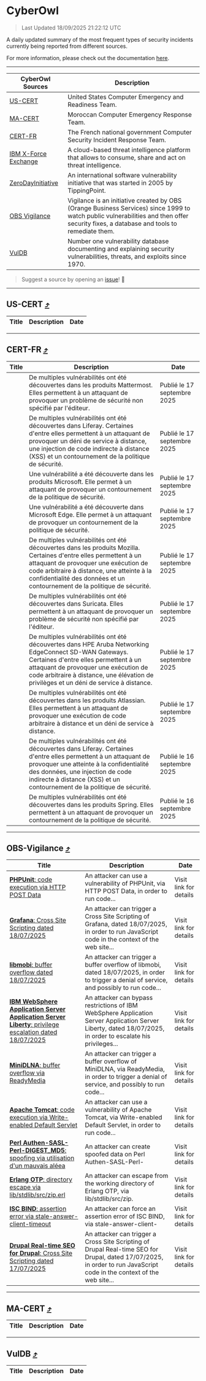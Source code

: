 
 <div id='top'></div>

# CyberOwl

 > Last Updated 18/09/2025 21:22:12 UTC
 
 A daily updated summary of the most frequent types of security incidents currently being reported from different sources.
 
 For more information, please check out the documentation [here](./docs/README.md).
 
 ---
 |CyberOwl Sources|Description|
 |---|---|
 |[US-CERT](#us-cert-arrow_heading_up)|United States Computer Emergency and Readiness Team.|
 |[MA-CERT](#ma-cert-arrow_heading_up)|Moroccan Computer Emergency Response Team.|
 |[CERT-FR](#cert-fr-arrow_heading_up)|The French national government Computer Security Incident Response Team.|
 |[IBM X-Force Exchange](#ibmcloud-arrow_heading_up)|A cloud-based threat intelligence platform that allows to consume, share and act on threat intelligence.|
 |[ZeroDayInitiative](#zerodayinitiative-arrow_heading_up)|An international software vulnerability initiative that was started in 2005 by TippingPoint.|
 |[OBS Vigilance](#obs-vigilance-arrow_heading_up)|Vigilance is an initiative created by OBS (Orange Business Services) since 1999 to watch public vulnerabilities and then offer security fixes, a database and tools to remediate them.|
 |[VulDB](#vuldb-arrow_heading_up)|Number one vulnerability database documenting and explaining security vulnerabilities, threats, and exploits since 1970.|
 
 > Suggest a source by opening an [issue](https://github.com/karimhabush/cyberowl/issues)! :raised_hands:
 ---

## US-CERT [:arrow_heading_up:](#cyberowl)

 |Title|Description|Date|
 |---|---|---|
 
 ---

## CERT-FR [:arrow_heading_up:](#cyberowl)

 |Title|Description|Date|
 |---|---|---|
 |[](https://www.cert.ssi.gouv.fr/avis/CERTFR-2025-AVI-0801/)|De multiples vulnérabilités ont été découvertes dans les produits Mattermost. Elles permettent à un attaquant de provoquer un problème de sécurité non spécifié par l'éditeur.|Publié le 17 septembre 2025|
 |[](https://www.cert.ssi.gouv.fr/avis/CERTFR-2025-AVI-0800/)|De multiples vulnérabilités ont été découvertes dans Liferay. Certaines d'entre elles permettent à un attaquant de provoquer un déni de service à distance, une injection de code indirecte à distance (XSS) et un contournement de la politique de sécurité.|Publié le 17 septembre 2025|
 |[](https://www.cert.ssi.gouv.fr/avis/CERTFR-2025-AVI-0799/)|Une vulnérabilité a été découverte dans les produits Microsoft. Elle permet à un attaquant de provoquer un contournement de la politique de sécurité.|Publié le 17 septembre 2025|
 |[](https://www.cert.ssi.gouv.fr/avis/CERTFR-2025-AVI-0798/)|Une vulnérabilité a été découverte dans Microsoft Edge. Elle permet à un attaquant de provoquer un contournement de la politique de sécurité.|Publié le 17 septembre 2025|
 |[](https://www.cert.ssi.gouv.fr/avis/CERTFR-2025-AVI-0797/)|De multiples vulnérabilités ont été découvertes dans les produits Mozilla. Certaines d'entre elles permettent à un attaquant de provoquer une exécution de code arbitraire à distance, une atteinte à la confidentialité des données et un contournement de la politique de sécurité.|Publié le 17 septembre 2025|
 |[](https://www.cert.ssi.gouv.fr/avis/CERTFR-2025-AVI-0796/)|De multiples vulnérabilités ont été découvertes dans Suricata. Elles permettent à un attaquant de provoquer un problème de sécurité non spécifié par l'éditeur.|Publié le 17 septembre 2025|
 |[](https://www.cert.ssi.gouv.fr/avis/CERTFR-2025-AVI-0795/)|De multiples vulnérabilités ont été découvertes dans HPE Aruba Networking EdgeConnect SD-WAN Gateways. Certaines d'entre elles permettent à un attaquant de provoquer une exécution de code arbitraire à distance, une élévation de privilèges et un déni de service à distance.|Publié le 17 septembre 2025|
 |[](https://www.cert.ssi.gouv.fr/avis/CERTFR-2025-AVI-0794/)|De multiples vulnérabilités ont été découvertes dans les produits Atlassian. Elles permettent à un attaquant de provoquer une exécution de code arbitraire à distance et un déni de service à distance.|Publié le 17 septembre 2025|
 |[](https://www.cert.ssi.gouv.fr/avis/CERTFR-2025-AVI-0793/)|De multiples vulnérabilités ont été découvertes dans Liferay. Certaines d'entre elles permettent à un attaquant de provoquer une atteinte à la confidentialité des données, une injection de code indirecte à distance (XSS) et un contournement de la politique de sécurité.|Publié le 16 septembre 2025|
 |[](https://www.cert.ssi.gouv.fr/avis/CERTFR-2025-AVI-0792/)|De multiples vulnérabilités ont été découvertes dans les produits Spring. Elles permettent à un attaquant de provoquer un contournement de la politique de sécurité.|Publié le 16 septembre 2025|
 
 ---

## OBS-Vigilance [:arrow_heading_up:](#cyberowl)

 |Title|Description|Date|
 |---|---|---|
 |[<a href="https://vigilance.fr/vulnerability/PHPUnit-code-execution-via-HTTP-POST-Data-45931" class="noirorange"><b>PHPUnit</b>: code execution via HTTP POST Data</a>](https://vigilance.fr/vulnerability/PHPUnit-code-execution-via-HTTP-POST-Data-45931)|An attacker can use a vulnerability of PHPUnit, via HTTP POST Data, in order to run code...|Visit link for details|
 |[<a href="https://vigilance.fr/vulnerability/Grafana-Cross-Site-Scripting-dated-18-07-2025-47750" class="noirorange"><b>Grafana</b>: Cross Site Scripting dated 18/07/2025</a>](https://vigilance.fr/vulnerability/Grafana-Cross-Site-Scripting-dated-18-07-2025-47750)|An attacker can trigger a Cross Site Scripting of Grafana, dated 18/07/2025, in order to run JavaScript code in the context of the web site...|Visit link for details|
 |[<a href="https://vigilance.fr/vulnerability/libmobi-buffer-overflow-dated-18-07-2025-47745" class="noirorange"><b>libmobi</b>: buffer overflow dated 18/07/2025</a>](https://vigilance.fr/vulnerability/libmobi-buffer-overflow-dated-18-07-2025-47745)|An attacker can trigger a buffer overflow of libmobi, dated 18/07/2025, in order to trigger a denial of service, and possibly to run code...|Visit link for details|
 |[<a href="https://vigilance.fr/vulnerability/IBM-WebSphere-Application-Server-Application-Server-Liberty-privilege-escalation-dated-18-07-2025-47742" class="noirorange"><b>IBM WebSphere Application Server  Application Server Liberty</b>: privilege escalation dated 18/07/2025</a>](https://vigilance.fr/vulnerability/IBM-WebSphere-Application-Server-Application-Server-Liberty-privilege-escalation-dated-18-07-2025-47742)|An attacker can bypass restrictions of IBM WebSphere Application Server  Application Server Liberty, dated 18/07/2025, in order to escalate his privileges...|Visit link for details|
 |[<a href="https://vigilance.fr/vulnerability/MiniDLNA-buffer-overflow-via-ReadyMedia-47740" class="noirorange"><b>MiniDLNA</b>: buffer overflow via ReadyMedia</a>](https://vigilance.fr/vulnerability/MiniDLNA-buffer-overflow-via-ReadyMedia-47740)|An attacker can trigger a buffer overflow of MiniDLNA, via ReadyMedia, in order to trigger a denial of service, and possibly to run code...|Visit link for details|
 |[<a href="https://vigilance.fr/vulnerability/Apache-Tomcat-code-execution-via-Write-enabled-Default-Servlet-45917" class="noirorange"><b>Apache Tomcat</b>: code execution via Write-enabled Default Servlet</a>](https://vigilance.fr/vulnerability/Apache-Tomcat-code-execution-via-Write-enabled-Default-Servlet-45917)|An attacker can use a vulnerability of Apache Tomcat, via Write-enabled Default Servlet, in order to run code...|Visit link for details|
 |[<a href="https://vigilance.fr/vulnerability/Perl-Authen-SASL-Perl-DIGEST-MD5-spoofing-via-utilisation-d-un-mauvais-aleea-47738" class="noirorange"><b>Perl Authen-SASL-Perl-<wbr>DIGEST_MD5</wbr></b>: spoofing via utilisation d'un mauvais aléea</a>](https://vigilance.fr/vulnerability/Perl-Authen-SASL-Perl-DIGEST-MD5-spoofing-via-utilisation-d-un-mauvais-aleea-47738)|An attacker can create spoofed data on Perl Authen-SASL-Perl-|Visit link for details|
 |[<a href="https://vigilance.fr/vulnerability/Erlang-OTP-directory-escape-via-lib-stdlib-src-zip-erl-47737" class="noirorange"><b>Erlang OTP</b>: directory escape via lib/stdlib/src/zip.<wbr>erl</wbr></a>](https://vigilance.fr/vulnerability/Erlang-OTP-directory-escape-via-lib-stdlib-src-zip-erl-47737)|An attacker can escape from the working directory of Erlang OTP, via lib/stdlib/src/zip.|Visit link for details|
 |[<a href="https://vigilance.fr/vulnerability/ISC-BIND-assertion-error-via-stale-answer-client-timeout-47734" class="noirorange"><b>ISC BIND</b>: assertion error via stale-answer-client-<wbr>timeout</wbr></a>](https://vigilance.fr/vulnerability/ISC-BIND-assertion-error-via-stale-answer-client-timeout-47734)|An attacker can force an assertion error of ISC BIND, via stale-answer-client-|Visit link for details|
 |[<a href="https://vigilance.fr/vulnerability/Drupal-Real-time-SEO-for-Drupal-Cross-Site-Scripting-dated-17-07-2025-47732" class="noirorange"><b>Drupal Real-time SEO for Drupal</b>: Cross Site Scripting dated 17/07/2025</a>](https://vigilance.fr/vulnerability/Drupal-Real-time-SEO-for-Drupal-Cross-Site-Scripting-dated-17-07-2025-47732)|An attacker can trigger a Cross Site Scripting of Drupal Real-time SEO for Drupal, dated 17/07/2025, in order to run JavaScript code in the context of the web site...|Visit link for details|
 
 ---

## MA-CERT [:arrow_heading_up:](#cyberowl)

 |Title|Description|Date|
 |---|---|---|
 
 ---

## VulDB [:arrow_heading_up:](#cyberowl)

 |Title|Description|Date|
 |---|---|---|
 
